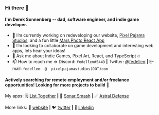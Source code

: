 ### Hi there 👋

#### I'm Derek Sonnenberg -- dad, software engineer, and indie game developer.

<!--
**fedellen/fedellen** is a ✨ _special_ ✨ repository because its `README.md` (this file) appears on your GitHub profile.
-->

- 🔭 I’m currently working on redeveloping our website, [Pixel Pajama Studios][pixelPajamaStudios], and a fun little [Mars Photo React App][marsPhotoApp]
- 👯 I’m looking to collaborate on game development and interesting web apps, lets hear your ideas!
- 💬 Ask me about Indie Games, Pixel Art, React, and TypeScript 🔥
- 📫 How to reach me => Discord: `fedellen#5443` **|** Twitter: [@fedellen][twitter] **|** E-mail: `fedellen  @  pixelpajamastudios(DOT)com` 

#### Actively searching for remote employment and/or freelance opportunities! Looking for more projects to build 🔨

My apps: 
🗒 [List Together][listTogether] **|** 🐬 [Sonar Smash][sonarSmash] **|** ☄ [Astral Defense][astralDefense]

More links:
🏡 [website][website] **|** 
🐦 [twitter][twitter] **|** 
👔 [linkedin][linkedin]

[website]: https://pixelpajamastudios.com/fedellen.html
[twitter]: https://twitter.com/fedellen
[linkedin]: https://www.linkedin.com/in/derek-sonnenberg-5b47991b6/
[sonarSmash]: https://pixelpajamastudios.com/sonarsmash.html
[astralDefense]: https://pixelpajamastudios.com/astraldefense.html
[listTogether]: https://github.com/fedellen/list-together
[pixelPajamaStudios]: https://pixelpajamastudios.com
[marsPhotoApp]: https://github.com/fedellen/react-mars-photo-app
